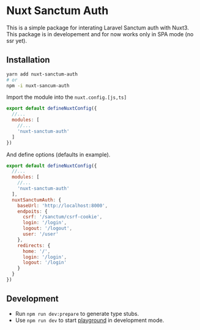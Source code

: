 # Nuxt Sanctum Auth

This is a simple package for interating Laravel Sanctum auth with Nuxt3.
This package is in developement and for now works only in SPA mode (no ssr yet).

## Installation

```bash
yarn add nuxt-sanctum-auth
# or
npm -i nuxt-sancum-auth
```

Import the module into the `nuxt.config.[js,ts]`

```js
export default defineNuxtConfig({
  //...
  modules: [
    //...
    'nuxt-sanctum-auth'
  ]
})
```

And define options (defaults in example).

```js
export default defineNuxtConfig({
  //...
  modules: [
    //...
    'nuxt-sanctum-auth'
  ],
  nuxtSanctumAuth: {
    baseUrl: 'http://localhost:8000',
    endpoits: {
      csrf: '/sanctum/csrf-cookie',
      login: '/login',
      logout: '/logout',
      user: '/user'
    },
    redirects: {
      home: '/',
      login: '/login',
      logout: '/login'
    }
  }
})
```

## Development

- Run `npm run dev:prepare` to generate type stubs.
- Use `npm run dev` to start [playground](./playground) in development mode.
